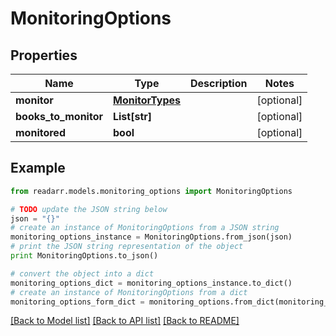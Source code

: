 # MonitoringOptions


## Properties
Name | Type | Description | Notes
------------ | ------------- | ------------- | -------------
**monitor** | [**MonitorTypes**](MonitorTypes.md) |  | [optional] 
**books_to_monitor** | **List[str]** |  | [optional] 
**monitored** | **bool** |  | [optional] 

## Example

```python
from readarr.models.monitoring_options import MonitoringOptions

# TODO update the JSON string below
json = "{}"
# create an instance of MonitoringOptions from a JSON string
monitoring_options_instance = MonitoringOptions.from_json(json)
# print the JSON string representation of the object
print MonitoringOptions.to_json()

# convert the object into a dict
monitoring_options_dict = monitoring_options_instance.to_dict()
# create an instance of MonitoringOptions from a dict
monitoring_options_form_dict = monitoring_options.from_dict(monitoring_options_dict)
```
[[Back to Model list]](../README.md#documentation-for-models) [[Back to API list]](../README.md#documentation-for-api-endpoints) [[Back to README]](../README.md)


